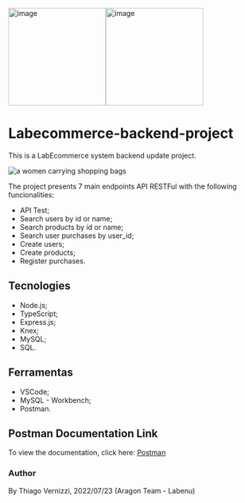 <span><img width="196" alt="image" src="https://user-images.githubusercontent.com/95821657/180652462-388dde37-f182-4097-b1b3-955039926a95.png"></span><img width="196" alt="image" src="https://user-images.githubusercontent.com/95821657/180652462-388dde37-f182-4097-b1b3-955039926a95.png"></span>

# Labecommerce-backend-project 

This is a LabEcommerce system backend update project. 

<img src="https://emojipedia-us.s3.amazonaws.com/source/skype/289/shopping-bags_1f6cd-fe0f.png" alt="a women carrying shopping bags"/>

The project presents 7 main endpoints API RESTFul with the following funcionalities: 
- API Test;
- Search users by id or name;
- Search products by id or name;
- Search user purchases by user_id;
- Create users;
- Create products;
- Register purchases.

## Tecnologies

- Node.js;
- TypeScript;
- Express.js;
- Knex;
- MySQL;
- SQL.

## Ferramentas
- VSCode;
- MySQL - Workbench;
- Postman.

## Postman Documentation Link
To view the documentation, click here: [Postman](https://documenter.getpostman.com/view/20784974/UzXKWymv)

### Author
By Thiago Vernizzi, 2022/07/23 (Aragon Team - Labenu)



